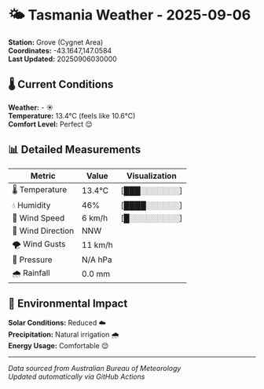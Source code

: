# 🌤️ Tasmania Weather - 2025-09-06

**Station:** Grove (Cygnet Area)  
**Coordinates:** -43.1647,147.0584  
**Last Updated:** 20250906030000

## 🌡️ Current Conditions

**Weather:** - ☀️  
**Temperature:** 13.4°C (feels like 10.6°C)  
**Comfort Level:** Perfect 😌

## 📊 Detailed Measurements

| Metric | Value | Visualization |
|--------|-------|---------------|
| 🌡️ Temperature | 13.4°C | [███░░░░░░░] |
| 💧 Humidity | 46% | [████░░░░░░] |
| 💨 Wind Speed | 6 km/h | [█░░░░░░░░░] |
| 🧭 Wind Direction | NNW | |
| 🌪️ Wind Gusts | 11 km/h | |
| 🔽 Pressure | N/A hPa | |
| 🌧️ Rainfall | 0.0 mm | |

## 🌱 Environmental Impact

**Solar Conditions:** Reduced ☁️  
**Precipitation:** Natural irrigation 🌧️  
**Energy Usage:** Comfortable 😌

---
*Data sourced from Australian Bureau of Meteorology*  
*Updated automatically via GitHub Actions*
